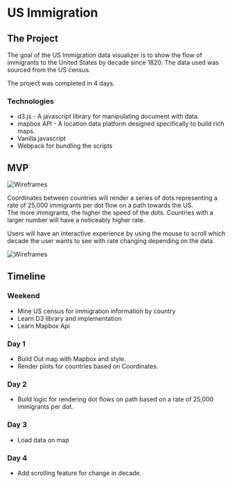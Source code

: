 # US Immigration

## The Project

The goal of the US Immigration data visualizer is to show the flow of
immigrants to the United States by decade since 1820. The data used was
sourced from the US census.

The project was completed in 4 days.

### Technologies
* d3.js - A javascript library for manipulating document with data.
* mapbox API - A location data platform designed specifically to build rich
maps.
* Vanilla javascript
* Webpack for bundling the scripts

## MVP

![Wireframes](https://github.com/SSJ6Porfy/US-Immigration-Visualizer/blob/master/docs/ImmigrationVisualizer1.png)

Coordinates between countries will render a series of dots representing
a rate of 25,000 immigrants per dot flow on a path towards the US.  
The more immigrants, the higher the speed of
the dots. Countries with a larger number will
have a noticeably higher rate.

Users will have an interactive experience by using the mouse to scroll
which decade the user wants to see with rate changing depending on the data.

![Wireframes](https://github.com/SSJ6Porfy/US-Immigration-Visualizer/blob/master/docs/USImmigrationV2.png)

## Timeline

### Weekend

* Mine US census for immigration information by country
* Learn D3 library and implementation
* Learn Mapbox Api

### Day 1

* Build Out map with Mapbox and style.
* Render plots for countries based on Coordinates.

### Day 2

* Build logic for rendering dot flows on path based on a rate of 25,000
immigrants per dot.

### Day 3

* Load data on map

### Day 4

* Add scrolling feature for change in decade.  
